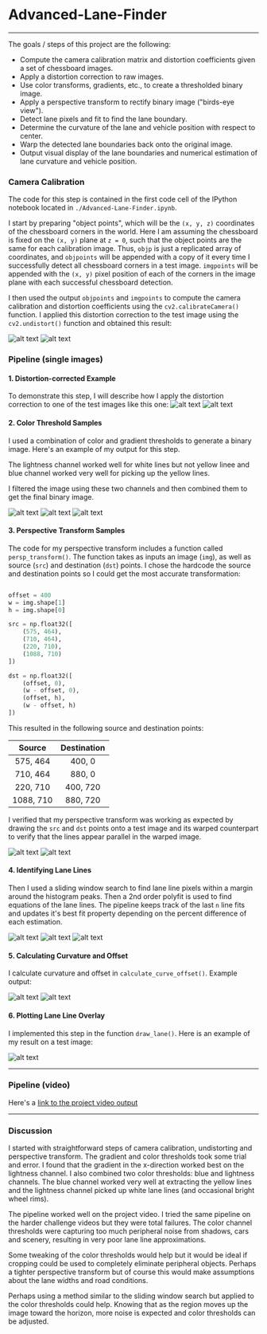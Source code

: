 # Advanced-Lane-Finder

---

The goals / steps of this project are the following:

* Compute the camera calibration matrix and distortion coefficients given a set of chessboard images.
* Apply a distortion correction to raw images.
* Use color transforms, gradients, etc., to create a thresholded binary image.
* Apply a perspective transform to rectify binary image ("birds-eye view").
* Detect lane pixels and fit to find the lane boundary.
* Determine the curvature of the lane and vehicle position with respect to center.
* Warp the detected lane boundaries back onto the original image.
* Output visual display of the lane boundaries and numerical estimation of lane curvature and vehicle position.

[//]: # (Image References)

[image1]: ./examples/calibration-distorted.png "Calibration Distorted"
[image2]: ./examples/calibration-undistorted.png "Calibration Undistorted"
[image3]: ./examples/original.png "Original Road"
[image4]: ./examples/undistorted.png "Undistorted Road"

[image5]: ./examples/blue-channel.png "Blue Channel Threshold"
[image6]: ./examples/lightness-channel.png "Lightness Channel Threshold"
[image7]: ./examples/combined-binary.png "Combined Binary"
[image8]: ./examples/persp-boundary.png "Perspective Boundary"
[image9]: ./examples/binary-warped.png "Binary Warped"
[image10]: ./examples/histogram.png "Histogram"
[image11]: ./examples/sliding-window-fit.png "Sliding Window Fit"
[image12]: ./examples/targeted-fit.png "Targeted Fit"
[image13]: ./examples/output.png "Output"


[image17]: ./examples/r-curve-eqn.png "Curve EQN"
[image18]: ./examples/curvature.jpg "Measure Curvature"

[image19]: ./examples/lane-overlay.png "Lane Overlay"

[video]: ./project_video.mp4 "Project Video"


### Camera Calibration

The code for this step is contained in the first code cell of the IPython notebook located in `./Advanced-Lane-Finder.ipynb`.  

I start by preparing "object points", which will be the `(x, y, z)` coordinates of the chessboard corners in the world.
Here I am assuming the chessboard is fixed on the `(x, y)` plane at `z = 0`, such that the object points are the same for each calibration image.
Thus, `objp` is just a replicated array of coordinates, and `objpoints` will be appended with a copy of it every time I successfully detect 
all chessboard corners in a test image.  `imgpoints` will be appended with the `(x, y)` pixel position of each of the corners in the image plane
with each successful chessboard detection.  

I then used the output `objpoints` and `imgpoints` to compute the camera calibration and distortion coefficients using the `cv2.calibrateCamera()`
function.  I applied this distortion correction to the test image using the `cv2.undistort()` function and obtained this result: 

![alt text][image1]
![alt text][image2]

### Pipeline (single images)

#### 1. Distortion-corrected Example

To demonstrate this step, I will describe how I apply the distortion correction to one of the test images like this one:
![alt text][image3]
![alt text][image4]


#### 2. Color Threshold Samples

I used a combination of color and gradient thresholds to generate a binary image.  Here's an example of my output for this step. 

The lightness channel worked well for white lines but not yellow linee and blue channel worked very well for picking up the yellow lines.

I filtered the image using these two channels and then combined them to get the final binary image.


![alt text][image5]
![alt text][image6]
![alt text][image7]

#### 3. Perspective Transform Samples

The code for my perspective transform includes a function called `persp_transform()`.  The function takes as inputs an image (`img`), as well as source (`src`) and destination (`dst`) points.  I chose the hardcode the source and destination points so I could get the most accurate transformation:

```python

offset = 400
w = img.shape[1]
h = img.shape[0]

src = np.float32([
    (575, 464),
    (710, 464), 
    (220, 710), 
    (1088, 710)
])

dst = np.float32([
    (offset, 0),
    (w - offset, 0),
    (offset, h),
    (w - offset, h)
])

```

This resulted in the following source and destination points:

| Source        | Destination   | 
|:-------------:|:-------------:| 
| 575, 464      | 400, 0        | 
| 710, 464      | 880, 0        |
| 220, 710      | 400, 720      |
| 1088, 710     | 880, 720      |

I verified that my perspective transform was working as expected by drawing the `src` and `dst` points onto a test image and its warped counterpart to verify that the lines appear parallel in the warped image.

![alt text][image8]
![alt text][image9]

#### 4. Identifying Lane Lines

Then I used a sliding window search to find lane line pixels within a margin around the histogram peaks.
Then a 2nd order polyfit is used to find equations of the lane lines. The pipeline keeps track of the last `n` line fits and updates it's best fit property depending on the percent difference of each estimation.

![alt text][image10]
![alt text][image11]
![alt text][image12]

#### 5. Calculating Curvature and Offset

I calculate curvature and offset in `calculate_curve_offset()`. Example output:

![alt text][image17]
![alt text][image18]


#### 6. Plotting Lane Line Overlay

I implemented this step in the function `draw_lane()`.  Here is an example of my result on a test image:

![alt text][image13]

---

### Pipeline (video)

Here's a [link to the project video output](./output_videos/project_video.mp4)

---

### Discussion

I started with straightforward steps of camera calibration, undistorting and perspective transform. The gradient and color thresholds took some trial and error. I found that the gradient in the x-direction worked best on the lightness channel. I also combined two color thresholds: blue and lightness channels. The blue channel worked very well at extracting the yellow lines and the lightness channel picked up white lane lines (and occasional bright wheel rims).

The pipeline worked well on the project video. I tried the same pipeline on the harder challenge videos but they were total failures. The color channel thresholds were capturing too much peripheral noise from shadows, cars and scenery, resulting in very poor lane line approximations.

Some tweaking of the color thresholds would help but it would be ideal if cropping could be used to completely eliminate peripheral objects. Perhaps a tighter perspective transform but of course this would make assumptions about the lane widths and road conditions.

Perhaps using a method similar to the sliding window search but applied to the color thresholds could help. Knowing that as the region moves up the image toward the horizon, more noise is expected and color thresholds can be adjusted.
